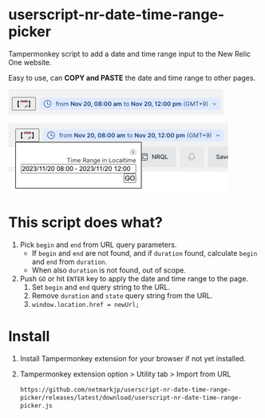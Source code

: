 # userscript-nr-date-time-range-picker

Tampermonkey script to add a date and time range input to the New Relic One website.

Easy to use, can **COPY and PASTE** the date and time range to other pages.

![hiding](README.assets/hide.png)

![showing](README.assets/show.png)

# This script does what?

1. Pick `begin` and `end` from URL query parameters.
    - If `begin` and `end` are not found, and if `duration` found, calculate `begin` and `end` from `duration`.
    - When also `duration` is not found, out of scope.
2. Push `GO` or hit `ENTER` key to apply the date and time range to the page.
    1. Set `begin` and `end` query string to the URL.
    2. Remove `duration` and `state` query string from the URL.
    3. `window.location.href = newUrl;`

# Install

1. Install Tampermonkey extension for your browser if not yet installed.
2. Tampermonkey extension option > Utility tab > Import from URL

    ```
    https://github.com/netmarkjp/userscript-nr-date-time-range-picker/releases/latest/download/userscript-nr-date-time-range-picker.js
    ```
